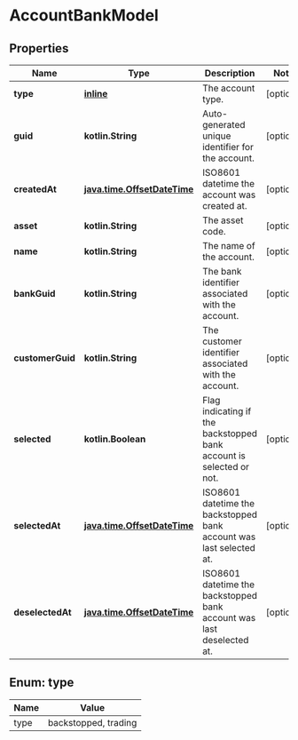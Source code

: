 
# AccountBankModel

## Properties
Name | Type | Description | Notes
------------ | ------------- | ------------- | -------------
**type** | [**inline**](#Type) | The account type. |  [optional]
**guid** | **kotlin.String** | Auto-generated unique identifier for the account. |  [optional]
**createdAt** | [**java.time.OffsetDateTime**](java.time.OffsetDateTime.md) | ISO8601 datetime the account was created at. |  [optional]
**asset** | **kotlin.String** | The asset code. |  [optional]
**name** | **kotlin.String** | The name of the account. |  [optional]
**bankGuid** | **kotlin.String** | The bank identifier associated with the account. |  [optional]
**customerGuid** | **kotlin.String** | The customer identifier associated with the account. |  [optional]
**selected** | **kotlin.Boolean** | Flag indicating if the backstopped bank account is selected or not. |  [optional]
**selectedAt** | [**java.time.OffsetDateTime**](java.time.OffsetDateTime.md) | ISO8601 datetime the backstopped bank account was last selected at. |  [optional]
**deselectedAt** | [**java.time.OffsetDateTime**](java.time.OffsetDateTime.md) | ISO8601 datetime the backstopped bank account was last deselected at. |  [optional]


<a name="Type"></a>
## Enum: type
Name | Value
---- | -----
type | backstopped, trading




